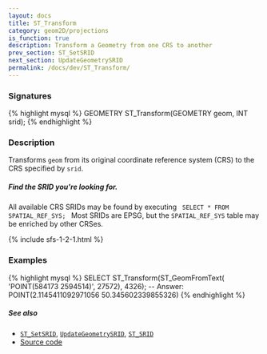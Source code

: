 ```yaml
---
layout: docs
title: ST_Transform
category: geom2D/projections
is_function: true
description: Transform a Geometry from one CRS to another
prev_section: ST_SetSRID
next_section: UpdateGeometrySRID
permalink: /docs/dev/ST_Transform/
---
```


### Signatures

{% highlight mysql %}
GEOMETRY ST_Transform(GEOMETRY geom, INT srid);
{% endhighlight %}

### Description

Transforms `geom` from its original coordinate reference system (CRS) to the
CRS specified by `srid`.

<div class="note">
    <h5>Find the SRID you're looking for.</h5>
    <p> All available CRS SRIDs may be found by executing
    <code> SELECT * FROM SPATIAL_REF_SYS; </code>
    Most SRIDs are EPSG, but the <code>SPATIAL_REF_SYS</code> table may be
    enriched by other CRSes.</p>
</div>

{% include sfs-1-2-1.html %}

### Examples

{% highlight mysql %}
SELECT ST_Transform(ST_GeomFromText(
    'POINT(584173 2594514)', 27572), 4326);
-- Answer: POINT(2.1145411092971056 50.345602339855326)
{% endhighlight %}

##### See also



* [`ST_SetSRID`](../ST_SetSRID), [`UpdateGeometrySRID`](../UpdateGeometrySRID), [`ST_SRID`](../ST_SRID)
* <a href="https://github.com/orbisgis/h2gis/blob/master/h2gis-functions/src/main/java/org/h2gis/functions/spatial/crs/ST_Transform.java" target="_blank">Source code</a>
